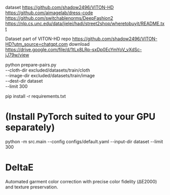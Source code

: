dataset
https://github.com/shadow2496/VITON-HD
https://github.com/aimagelab/dress-code
https://github.com/switchablenorms/DeepFashion2
https://nlp.cs.unc.edu/data/jielei/hadi/street2shop/wheretobuyit/README.txt



Dataset part of VITON-HD repo https://github.com/shadow2496/VITON-HD?utm_source=chatgpt.com
download https://drive.google.com/file/d/1tLx8LRp-sxDp0EcYmYoV_vXdSc-jJ79w/view

python prepare-pairs.py \
  --cloth-dir excluded/datasets/train/cloth \
  --image-dir excluded/datasets/train/image \
  --dest-dir dataset \
  --limit 300

pip install -r requirements.txt
# (Install PyTorch suited to your GPU separately)
python -m src.main --config configs/default.yaml --input-dir dataset --limit 300


# DeltaE
Automated garment color correction with precise color fidelity (ΔE2000) and texture preservation.
